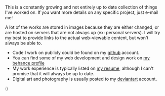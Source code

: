 This is a constantly growing and not entirely up to date collection of things I've worked on. If you want more details on any specific project, just e-mail me!

A lot of the works are stored in images because they are either changed, or are hosted on servers that are not always up (ex: personal servers). I will try my best to provide links to the actual web-viewable content, but won't always be able to.

- Code I work on publicly could be found on my [github](http://github.com/nicksahler) account.
- You can find some of my web development and design work on [my behance profile](https://www.behance.net/nicksahler)
- My work experience is typically listed on [my resume](http://nick.sahler.co/resume), although I can't promise that it will always be up to date.
- Digital art and photography is usually posted to my [deviantart](http://nicksahler.deviantart.com) account.


:)